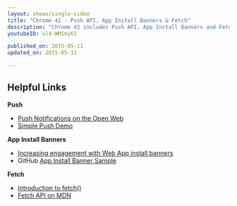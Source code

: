 ```yaml
---
layout: shows/single-video
title: "Chrome 42 - Push API, App Install Banners & Fetch"
description: "Chrome 42 includes Push API, App Install Banners and Fetch. Pete LePage will tell you how these features will make your web experience feel more Appy!"
youtubeID: vl4-WMImj6I

published_on: 2015-05-11
updated_on: 2015-05-11

---
```


## Helpful Links

**Push**

* [Push Notifications on the Open Web](http://updates.html5rocks.com/2015/03/push-notificatons-on-the-open-web)
* [Simple Push Demo](https://simple-push-demo.appspot.com/)

**App Install Banners**

* [Increasing engagement with Web App install banners](http://updates.html5rocks.com/2015/03/increasing-engagement-with-app-install-banners-in-chrome-for-android)
* GitHub [App Install Banner Sample](https://github.com/GoogleChrome/samples/tree/gh-pages/app-install-banner)

**Fetch**

* [Introduction to fetch()](http://updates.html5rocks.com/2015/03/introduction-to-fetch)
* [Fetch API on MDN](https://developer.mozilla.org/en-US/docs/Web/API/Fetch_API)
